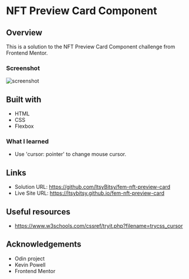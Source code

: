 # NFT Preview Card Component

## Overview

This is a solution to the NFT Preview Card Component challenge from Frontend Mentor.

### Screenshot

![screenshot](https://github.com/ltsyBitsy/fem-nft-preview-card/blob/main/images/screenshot.jpg)

## Built with

  * HTML
  * CSS
  * Flexbox

### What I learned

* Use 'cursor: pointer' to change mouse cursor.

## Links

* Solution URL: https://github.com/ltsyBitsy/fem-nft-preview-card
* Live Site URL: https://ltsybitsy.github.io/fem-nft-preview-card

## Useful resources

* https://www.w3schools.com/cssref/tryit.php?filename=trycss_cursor

## Acknowledgements

* Odin project
* Kevin Powell
* Frontend Mentor